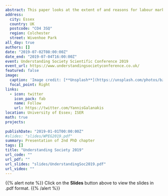```yaml
---
abstract: This paper looks at the extent of and reasons for labour market mismatch of female employees. It utilises a novel indicator of miss-match that can take account of differences across workers in more than one dimension of skill and uses data from the British Household Panel Study and its successor ‘Understanding Society' covering the years 1991-2016. We estimate the incidence of miss-match at 13% to 34% – the proportion changes depending on our specifications. Preliminary work shows that individual and job-specific features drive the effect of female workforce misallocation in the market. The number of children, employment in the public sector and flexibility increase the probability of female mismatch. Recent entrants in the market may experience an expected higher likelihood of mismatch, as well. The risk of unemployment has a significant positive impact. The impact of lone motherhood is hard to pin down, on the other hand, since different specifications give different results.
address:
  city: Essex
  country: UK
  postcode: "CO4 3SQ"
  region: Colchester 
  street: Wivenhoe Park
all_day: true
authors: []
date: "2019-07-02T08:00:00Z"
date_end: "2019-07-04T16:00:00Z"
event: Understanding Society Scientific Conference 2019
event_url: https://www.understandingsocietyconference.co.uk/
featured: false
image:
  caption: 'Image credit: [**Unsplash**](https://unsplash.com/photos/bzdhc5b3Bxs)'
  focal_point: Right
links:
  - icon: twitter
    icon_pack: fab
    name: Follow
    url: https://twitter.com/YannisGalanakis
location: University of Essex; ISER
math: true
projects: 
  
publishDate: "2019-01-01T00:00:00Z"
#slides: "slides/WPEG2019.pdf"
summary: Presentation of 2nd PhD chapter
tags: []
title: "Understanding Society 2019"
url_code: ""
url_pdf: ""
url_slides: "slides/UnderstandingSoc2019.pdf"
url_video: ""
---
```


{{% alert note %}}
Click on the **Slides** button above to view the slides in .pdf format.
{{% /alert %}}



                                                